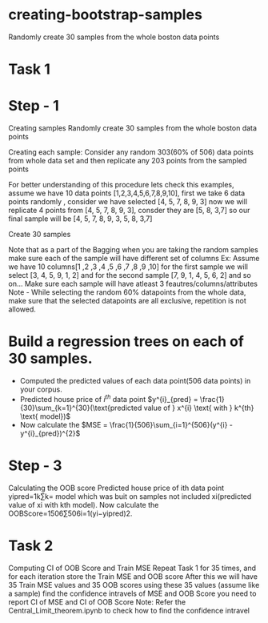 # creating-bootstrap-samples
Randomly create 30 samples from the whole boston data points

# Task 1
# Step - 1

Creating samples
Randomly create 30 samples from the whole boston data points

Creating each sample: Consider any random 303(60% of 506) data points from whole data set and then replicate any 203 points from the sampled points

For better understanding of this procedure lets check this examples, assume we have 10 data points [1,2,3,4,5,6,7,8,9,10], first we take 6 data points randomly , consider we have selected [4, 5, 7, 8, 9, 3] now we will replicate 4 points from [4, 5, 7, 8, 9, 3], consder they are [5, 8, 3,7] so our final sample will be [4, 5, 7, 8, 9, 3, 5, 8, 3,7]

Create 30 samples

Note that as a part of the Bagging when you are taking the random samples make sure each of the sample will have different set of columns
Ex: Assume we have 10 columns[1 ,2 ,3 ,4 ,5 ,6 ,7 ,8 ,9 ,10] for the first sample we will select [3, 4, 5, 9, 1, 2] and for the second sample [7, 9, 1, 4, 5, 6, 2] and so on... Make sure each sample will have atleast 3 feautres/columns/attributes
Note - While selecting the random 60% datapoints from the whole data, make sure that the selected datapoints are all exclusive, repetition is not allowed.

 # Build a regression trees on each of 30 samples.
*  Computed the predicted values of each data point(506 data points) in your corpus.
*  Predicted house price of $i^{th}$ data point $y^{i}_{pred} =  \frac{1}{30}\sum_{k=1}^{30}(\text{predicted value of } x^{i} \text{ with } k^{th} \text{ model})$
*  Now calculate the $MSE =  \frac{1}{506}\sum_{i=1}^{506}(y^{i} - y^{i}_{pred})^{2}$

# Step - 3

Calculating the OOB score
Predicted house price of ith data point yipred=1k∑k= model which was buit on samples not included xi(predicted value of xi with kth model).
Now calculate the OOBScore=1506∑506i=1(yi−yipred)2.

# Task 2
Computing CI of OOB Score and Train MSE
Repeat Task 1 for 35 times, and for each iteration store the Train MSE and OOB score
After this we will have 35 Train MSE values and 35 OOB scores
using these 35 values (assume like a sample) find the confidence intravels of MSE and OOB Score
you need to report CI of MSE and CI of OOB Score
Note: Refer the Central_Limit_theorem.ipynb to check how to find the confidence intravel

